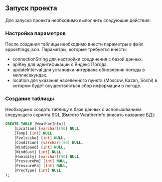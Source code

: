 ## Запуск проекта
Для запуска проекта необходимо выполнить следующие действия:

### Настройка параметров
После создания таблицы необходимо внести параметры в файл appsettings.json. Параметры, которые требуется внести:
- connectionString для настройки соединения с базой данных.
- apiKey для идентификации с Яндекс Погода.
- updateInterval для установки интервала обновления погоды в миллисекундах.
- location для указания населенного пункта (Moscow, Kazan, Sochi) в котором будет осуществляться сбор информации о погоде.

### Создание таблицы
Необходимо создать таблицу в базе данных с использованием следующего скрипта SQL (Вместо WeatherInfo вписать название БД):

```sql
CREATE TABLE [WeatherInfo](
    [Location] [varchar](50) NULL,
    [Temp] [int] NULL,
    [FeelsLike] [int] NULL,
    [Condition] [varchar](50) NULL,
    [WindSpeed] [int] NULL,
    [WindGust] [int] NULL,
    [Humidity] [varchar](50) NULL,
    [PressureMm] [int] NULL,
    [PressurePa] [int] NULL,
    [PrecType] [int] NULL
);



